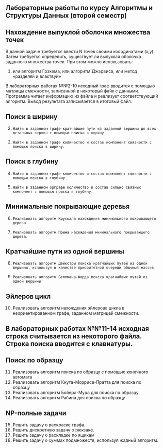 ## Лабораторные работы по курсу Алгоритмы и Структуры Данных (второй семестр)
 
## Нахождение выпуклой оболочки множества точек
В данной задаче требуется ввести N точек своими координатами (x,y). Затем требуется определить, существует ли выпуклая оболочка заданного множества точек. При этом можно использовать:
1. 	или алгоритм Грэхема, или алгоритм Джарвиса, или метод «разделяй и властвуй»
 
В лабораторных работах №№2-10 исходный граф вводится с помощью матрицы смежности, записанной в некоторый файл с данными. Программа читает информацию из файла и реализует соответствующий алгоритм. Вывод результата записывается в итоговый файл.
 
## Поиск в ширину
2.     Найти в заданном графе кратчайшие пути из заданной вершины до всех остальных вершин с помощью поиска в ширину
3.     Найти в заданном графе количество и состав компонент связности с помощью поиска в ширину.
 
## Поиск в глубину
4.     Найти в заданном графе количество и состав компонент связности с помощью поиска в глубину
5.     Найти в заданном орграфе количество и состав сильно связных компонент с помощью поиска в глубину.
 
## Минимальные покрывающие деревья
6.     Реализовать алгоритм Крускала нахождения минимального покрывающего дерева.
7.     Реализовать алгоритм Прима нахождения минимального покрывающего дерева.
 
## Кратчайшие пути из одной вершины
8.     Реализовать алгоритм Дейкстры поиска кратчайших путей из одной вершины, используя в качестве приоритетной очереди обычный массив
9.     Реализовать алгоритм Беллмана-Форда поиска кратчайших путей из одной вершины
 
## Эйлеров цикл
10.    Реализовать алгоритм нахождения эйлерова цикла в неориентированном графе, заданном матрицей смежности.
 
## В лабораторных работах №№11-14 исходная строка считывается из некоторого файла. Строка поиска вводится с клавиатуры.
## Поиск по образцу
11.    Реализовать алгоритм поиска по образцу с помощью конечного автомата
12.    Реализовать алгоритм Кнута-Морриса-Пратта для поиска по образцу
13.    Реализовать алгоритм Бойера-Мура для поиска по образцу
14.    Реализовать алгоритм Рабина для поиска по образцу
 
## NP-полные задачи
15.    Решить задачу о раскраске графа.
16.    Решить дискретную задачу о рюкзаке.
17.    Решить задачу о раскладке по ящикам
18.    Решить задачу о суммах подмножеств, используя жадный алгоритм.


